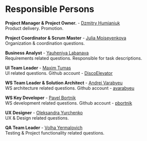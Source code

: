 # Responsible Persons

**Project Manager & Project Owner.** - [Dzmitry Humianiuk](https://telescope.epam.com/who/Dzmitry_Humianiuk)<br/>
Product delivery. Promotion.

**Project Coordinator & Scrum Master** - [Julia Moiseyenkova](https://telescope.epam.com/who/Julia_Moiseyenkova)<br/>
Organization & coordination questions.

**Business Analyst** - [Yauheniya Labanava](https://telescope.epam.com/who/Yauheniya_Labanava)<br/>
Requirements related questions. Responsible for task descriptions.

**UI Team Leader** - [Maxim Tumas](https://telescope.epam.com/who/Maxim_Tumas)<br/>
UI related questions. Github account - [DiscoElevator](https://github.com/DiscoElevator)

**WS Team Leader & Solution Architect** - [Andrei Varabyeu](https://telescope.epam.com/who/Andrei_Varabyeu)<br/>
WS architecture related questions. Github account - [avarabyeu](https://github.com/avarabyeu)

**WS Key Developer** - [Pavel Bortnik](https://telescope.epam.com/who/Pavel_Bortnik)<br/>
WS development related questions. Github account - [pbortnik](https://github.com/pbortnik)

**UX Designer** - [Oleksandra Yurchenko](https://telescope.epam.com/who/Oleksandra_Yurchenko)<br/>
UX & Design related questions.

**QA Team Leader** - [Volha Yermalovich](https://telescope.epam.com/who/Volha_Yermalovich)<br/>
Testing & Project functionality related questions.
